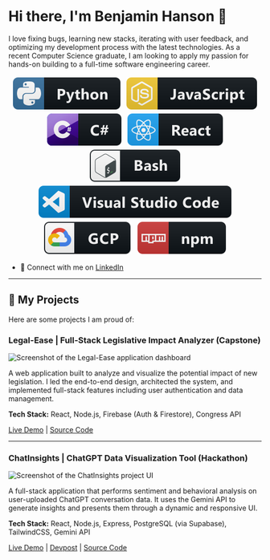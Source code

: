 # Hi there, I'm Benjamin Hanson 👋

I love fixing bugs, learning new stacks, iterating with user feedback, and optimizing my development process with the latest technologies. As a recent Computer Science graduate, I am looking to apply my passion for hands-on building to a full-time software engineering career.

<p align="center">
  <img src="https://raw.githubusercontent.com/8bithemant/8bithemant/master/svg/dev/languages/python.svg" alt="python" style="vertical-align:top; margin:4px">
  <img src="https://raw.githubusercontent.com/8bithemant/8bithemant/master/svg/dev/languages/js.svg" alt="js" style="vertical-align:top; margin:4px">
  <img src="https://raw.githubusercontent.com/8bithemant/8bithemant/master/svg/dev/languages/csharp.svg" alt="csharp" style="vertical-align:top; margin:4px">
  <img src="https://raw.githubusercontent.com/8bithemant/8bithemant/master/svg/dev/frameworks/react.svg" alt="react" style="vertical-align:top; margin:4px">
  <img src="https://raw.githubusercontent.com/8bithemant/8bithemant/master/svg/dev/tools/bash.svg" alt="bash" style="vertical-align:top; margin:4px">
  <img src="https://raw.githubusercontent.com/8bithemant/8bithemant/master/svg/dev/tools/visualstudio_code.svg" alt="vscode" style="vertical-align:top; margin:4px">
  <img src="https://raw.githubusercontent.com/8bithemant/8bithemant/master/svg/dev/services/gcp.svg" alt="gcp" style="vertical-align:top; margin:4px">
  <img src="https://raw.githubusercontent.com/8bithemant/8bithemant/master/svg/dev/services/npm.svg" alt="npm" style="vertical-align:top; margin:4px">
</p>

- 🔗 Connect with me on [LinkedIn](https://www.linkedin.com/in/ben-wh)

---

## 🚀 My Projects

Here are some projects I am proud of:

### Legal-Ease | Full-Stack Legislative Impact Analyzer (Capstone)
<img width="800" alt="Screenshot of the Legal-Ease application dashboard" src="https://github.com/user-attachments/assets/dca3753b-31d5-4937-af96-891a958162ac">

A web application built to analyze and visualize the potential impact of new legislation. I led the end-to-end design, architected the system, and implemented full-stack features including user authentication and data management.

**Tech Stack:** React, Node.js, Firebase (Auth & Firestore), Congress API

[Live Demo](https://legal-ese.netlify.app/) | [Source Code](https://github.com/bjmnh/Legal-ease)

---

### ChatInsights | ChatGPT Data Visualization Tool (Hackathon)
<img width="592" alt="Screenshot of the ChatInsights project UI" src="https://github.com/user-attachments/assets/e8a6fa8e-3c5d-4a3c-a1e3-77c32a1c2662">

A full-stack application that performs sentiment and behavioral analysis on user-uploaded ChatGPT conversation data. It uses the Gemini API to generate insights and presents them through a dynamic and responsive UI.

**Tech Stack:** React, Node.js, Express, PostgreSQL (via Supabase), TailwindCSS, Gemini API

[Live Demo](https://chatinsights.online/) | [Devpost](https://devpost.com/software/chatinsights) | [Source Code](https://github.com/bjmnh/ChatInsights)
